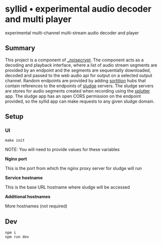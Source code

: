 # syllid &bull; experimental audio decoder and multi player

experimental multi-channel multi-stream audio decoder and player

## Summary

This project is a component of [\_noisecrypt](low.show/noisecrypt/). The component acts as a decoding and playback interface, where a list of audio stream segments are provided by an endpoint and the segments are sequentially downloaded, decoded and passed to the web audio api for output on a selected output channel. Random endpoints are provided by adding [sortition](https://github.com/lowshow/sortition) hubs that contain references to the endpoints of [sludge](https://github.com/lowshow/sludge) servers. The sludge servers are stores for audio segments created when recording using the [splutter](https://github.com/lowshow/splutter) app. The sludge app has an open CORS permission on the endpoint provided, so the syllid app can make requests to any given sludge domain.

## Setup

### UI

```shell
make init
```

NOTE: You will need to provide values for these variables

**Nginx port**

This is the port from which the nginx proxy server for sludge will run

**Service hostname**

This is the base URL hostname where sludge will be accessed

**Additional hostnames**

More hostnames (not required)

## Dev

```shell
npm i
npm run dev
```